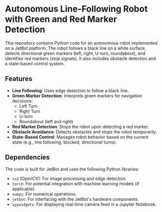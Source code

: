 # Autonomous Line-Following Robot with Green and Red Marker Detection

This repository contains Python code for an autonomous robot implemented on a JetBot platform. The robot follows a black line on a white surface, detects directional green markers (left, right, U-turn, roundabout), and identifies red markers (stop signals). It also includes obstacle detection and a state-based control system.

## Features

- **Line Following**: Uses edge detection to follow a black line.
- **Green Marker Detection**: Interprets green markers for navigation decisions:
  - Left Turn
  - Right Turn
  - U-turn
  - Roundabout (left and right)
- **Red Marker Detection**: Stops the robot upon detecting a red marker.
- **Obstacle Avoidance**: Detects obstacles and stops the robot temporarily.
- **State-Based Control**: Manages robot behavior based on the current state (e.g., line following, blocked, directional turns).

## Dependencies

The code is built for JetBot and uses the following Python libraries:
- `cv2` (OpenCV): For image processing and edge detection.
- `torch`: For potential integration with machine learning models (if applicable).
- `numpy`: For numerical operations.
- `jetbot`: For interfacing with the JetBot's hardware components.
- `ipywidgets`: For displaying real-time camera feed in a Jupyter Notebook.
